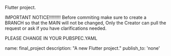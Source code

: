 Flutter project.

IMPORTANT NOTICE!!!!!!!!!
Before commiting make sure to create a BRANCH so that the MAIN will not be changed, Only the Creator can pull the request or ask if you have clarifications needed.

PLEASE CHANGE IN YOUR PUBSPEC.YAML

name: final_project
description: "A new Flutter project."
publish_to: 'none'
